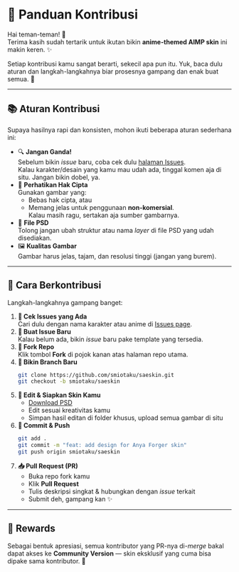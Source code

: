 # 🌸 Panduan Kontribusi

Hai teman-teman! 👋  
Terima kasih sudah tertarik untuk ikutan bikin **anime-themed AIMP skin** ini makin keren. ✨  

Setiap kontribusi kamu sangat berarti, sekecil apa pun itu. Yuk, baca dulu aturan dan langkah-langkahnya biar prosesnya gampang dan enak buat semua. 🤝

---

## 📚 Aturan Kontribusi

Supaya hasilnya rapi dan konsisten, mohon ikuti beberapa aturan sederhana ini:

- 🔍 **Jangan Ganda!**  
  Sebelum bikin *issue* baru, coba cek dulu [halaman Issues](https://github.com/smiotaku/saeskin/issues).  
  Kalau karakter/desain yang kamu mau udah ada, tinggal komen aja di situ. Jangan bikin dobel, ya.
- 📝 **Perhatikan Hak Cipta**  
  Gunakan gambar yang:
  - Bebas hak cipta, atau
  - Memang jelas untuk penggunaan **non-komersial**.  
  Kalau masih ragu, sertakan aja sumber gambarnya.
- 🎨 **File PSD**  
  Tolong jangan ubah struktur atau nama *layer* di file PSD yang udah disediakan.
- 🖼️ **Kualitas Gambar**  
  Gambar harus jelas, tajam, dan resolusi tinggi (jangan yang burem).

---

## 🚀 Cara Berkontribusi

Langkah-langkahnya gampang banget:

1. **🔎 Cek Issues yang Ada**  
   Cari dulu dengan nama karakter atau anime di [Issues page](https://github.com/smiotaku/saeskin/issues).
2. **📄 Buat Issue Baru**  
   Kalau belum ada, bikin *issue* baru pake template yang tersedia.
3. **🍴 Fork Repo**  
   Klik tombol **Fork** di pojok kanan atas halaman repo utama.
4. **🌳 Bikin Branch Baru**  
   ```bash
   git clone https://github.com/smiotaku/saeskin.git
   git checkout -b smiotaku/saeskin
   ```
5. **🔨 Edit & Siapkan Skin Kamu**  
   - [Download PSD](https://drive.google.com/file/d/1TW5sIIo48IUHfW30mD6SsToqS0062wVo/view)  
   - Edit sesuai kreativitas kamu  
   - Simpan hasil editan di folder khusus, upload semua gambar di situ
6. **💾 Commit & Push**  
   ```bash
   git add .
   git commit -m "feat: add design for Anya Forger skin"
   git push origin smiotaku/saeskin
   ```
7. **📥 Pull Request (PR)**  
   - Buka repo fork kamu  
   - Klik **Pull Request**  
   - Tulis deskripsi singkat & hubungkan dengan *issue* terkait  
   - Submit deh, gampang kan ✨

---

## 🎁 Rewards

Sebagai bentuk apresiasi, semua kontributor yang PR-nya di-*merge* bakal dapat akses ke **Community Version** — skin eksklusif yang cuma bisa dipake sama kontributor. 🎉  
